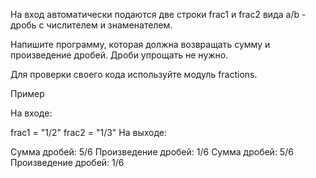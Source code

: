 На вход автоматически подаются две строки frac1 и frac2 вида a/b - дробь с числителем и знаменателем.

Напишите программу, которая должна возвращать сумму и произведение дробей. Дроби упрощать не нужно.

Для проверки своего кода используйте модуль fractions.

Пример

На входе:


frac1 = "1/2"
frac2 = "1/3"
На выходе:


Сумма дробей: 5/6
Произведение дробей: 1/6
Сумма дробей: 5/6
Произведение дробей: 1/6